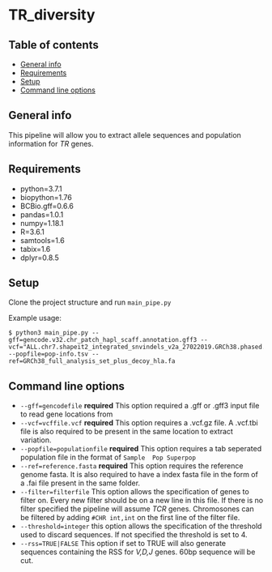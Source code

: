 # TR_diversity

## Table of contents
* [General info](#general-info)
* [Requirements](#Requirements)
* [Setup](#setup)
* [Command line options](#Command-line-options)

## General info
This pipeline will allow you to extract allele sequences and population information for *TR* genes.
	
## Requirements
* python=3.7.1
* biopython=1.76
* BCBio.gff=0.6.6
* pandas=1.0.1
* numpy=1.18.1
* R=3.6.1
* samtools=1.6
* tabix=1.6
* dplyr=0.8.5
	
## Setup
Clone the project structure and run `main_pipe.py`

Example usage:
```
$ python3 main_pipe.py --gff=gencode.v32.chr_patch_hapl_scaff.annotation.gff3 --vcf="ALL.chr7.shapeit2_integrated_snvindels_v2a_27022019.GRCh38.phased.vcf.gz;ALL.chr14.shapeit2_integrated_snvindels_v2a_27022019.GRCh38.phased.vcf.gz" --popfile=pop-info.tsv --ref=GRCh38_full_analysis_set_plus_decoy_hla.fa
```

## Command line options
* `--gff=gencodefile` **required**
This option required a .gff or .gff3 input file to read gene locations from
* `--vcf=vcffile.vcf` **required**
This option requires a .vcf.gz file. A .vcf.tbi file is also required to be present in the same location to extract variation.
* `--popfile=populationfile` **required**
This option requires a tab seperated population file in the format of `Sample  Pop Superpop`
* `--ref=reference.fasta` **required**
This option requires the reference genome fasta. It is also required to have a index fasta file in the form of a .fai file present in the same folder. 
* `--filter=filterfile`
This option allows the specification of genes to filter on. Every new filter should be on a new line in this file. If there is no filter specified the pipeline will assume *TCR* genes. Chromosones can be filtered by adding `#CHR int,int` on the first line of the filter file.
* `--threshold=integer`
this option allows the specification of the threshold used to discard sequences. If not specified the threshold is set to 4.
* `--rss=TRUE|FALSE` 
This option if set to TRUE will also generate sequences containing the RSS for *V,D,J* genes. 60bp sequence will be cut.
